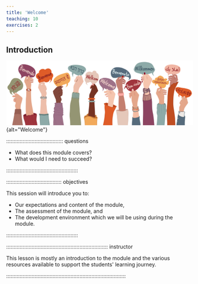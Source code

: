 ```yaml
---
title: 'Welcome'
teaching: 10
exercises: 2
---
```

## Introduction

![&copy; Melita - stock.adobe.com](fig/AdobeStock_459862700.jpeg){alt="Welcome"}

:::::::::::::::::::::::::::::::::::::: questions 

- What does this module covers?
- What would I need to succeed?

::::::::::::::::::::::::::::::::::::::::::::::::

::::::::::::::::::::::::::::::::::::: objectives

This session will introduce you to: 

- Our expectations and content of the module, 
- The assessment of the module, and
- The development environment which we will be using during the module.

::::::::::::::::::::::::::::::::::::::::::::::::


:::::::::::::::::::::::::::::::::::::::::::::::::::::::::::::::::::: instructor

This lesson is mostly an introduction
to the module
and the various resources available
to support the students' learning journey.


::::::::::::::::::::::::::::::::::::::::::::::::::::::::::::::::::::::::::::::::


